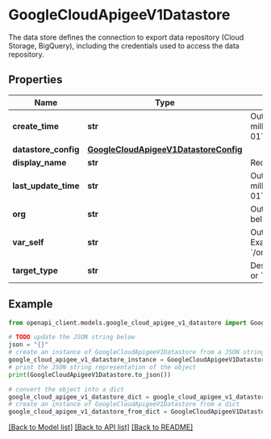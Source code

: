 # GoogleCloudApigeeV1Datastore

The data store defines the connection to export data repository (Cloud Storage, BigQuery), including the credentials used to access the data repository.

## Properties

Name | Type | Description | Notes
------------ | ------------- | ------------- | -------------
**create_time** | **str** | Output only. Datastore create time, in milliseconds since the epoch of 1970-01-01T00:00:00Z | [optional] [readonly] 
**datastore_config** | [**GoogleCloudApigeeV1DatastoreConfig**](GoogleCloudApigeeV1DatastoreConfig.md) |  | [optional] 
**display_name** | **str** | Required. Display name in UI | [optional] 
**last_update_time** | **str** | Output only. Datastore last update time, in milliseconds since the epoch of 1970-01-01T00:00:00Z | [optional] [readonly] 
**org** | **str** | Output only. Organization that the datastore belongs to | [optional] [readonly] 
**var_self** | **str** | Output only. Resource link of Datastore. Example: &#x60;/organizations/{org}/analytics/datastores/{uuid}&#x60; | [optional] [readonly] 
**target_type** | **str** | Destination storage type. Supported types &#x60;gcs&#x60; or &#x60;bigquery&#x60;. | [optional] 

## Example

```python
from openapi_client.models.google_cloud_apigee_v1_datastore import GoogleCloudApigeeV1Datastore

# TODO update the JSON string below
json = "{}"
# create an instance of GoogleCloudApigeeV1Datastore from a JSON string
google_cloud_apigee_v1_datastore_instance = GoogleCloudApigeeV1Datastore.from_json(json)
# print the JSON string representation of the object
print(GoogleCloudApigeeV1Datastore.to_json())

# convert the object into a dict
google_cloud_apigee_v1_datastore_dict = google_cloud_apigee_v1_datastore_instance.to_dict()
# create an instance of GoogleCloudApigeeV1Datastore from a dict
google_cloud_apigee_v1_datastore_from_dict = GoogleCloudApigeeV1Datastore.from_dict(google_cloud_apigee_v1_datastore_dict)
```
[[Back to Model list]](../README.md#documentation-for-models) [[Back to API list]](../README.md#documentation-for-api-endpoints) [[Back to README]](../README.md)


